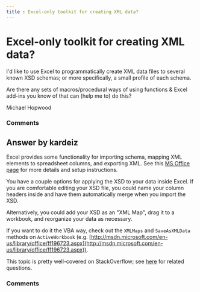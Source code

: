```yaml
---
title : Excel-only toolkit for creating XML data?
---
```

Excel-only toolkit for creating XML data?
=====================
I'd like to use Excel to programmatically create XML data files to
several known XSD schemas; or more specifically, a small profile of each
schema.

Are there any sets of macros/procedural ways of using functions & Excel
add-ins you know of that can (help me to) do this?

Michael Hopwood

### Comments ###


Answer by kardeiz
----------------
Excel provides some functionality for importing schema, mapping XML
elements to spreadsheet columns, and exporting XML. See this [MS Office
page](http://office.microsoft.com/en-us/excel-help/overview-of-xml-in-excel-HA010206396.aspx?CTT=3)
for more details and setup instructions.

You have a couple options for applying the XSD to your data inside
Excel. If you are comfortable editing your XSD file, you could name your
column headers inside and have them automatically merge when you import
the XSD.

Alternatively, you could add your XSD as an "XML Map", drag it to a
workbook, and reorganize your data as necessary.

If you want to do it the VBA way, check out the `XMLMaps` and
`SaveAsXMLData` methods on `ActiveWorkbook` (e.g.
[http://msdn.microsoft.com/en-us/library/office/ff196723.aspx](http://msdn.microsoft.com/en-us/library/office/ff196723.aspx)).

This topic is pretty well-covered on StackOverflow; see
[here](http://stackoverflow.com/search?q=excel+xml+save+xsd+vba) for
related questions.

### Comments ###

